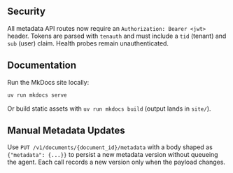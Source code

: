 ## Security

All metadata API routes now require an `Authorization: Bearer <jwt>` header. Tokens are parsed with `tenauth` and must include a `tid` (tenant) and `sub` (user) claim. Health probes remain unauthenticated.

## Documentation

Run the MkDocs site locally:

```bash
uv run mkdocs serve
```

Or build static assets with `uv run mkdocs build` (output lands in `site/`).

## Manual Metadata Updates

Use `PUT /v1/documents/{document_id}/metadata` with a body shaped as `{"metadata": {...}}` to persist a new metadata version without queueing the agent. Each call records a new version only when the payload changes.
